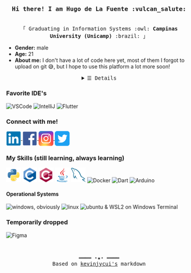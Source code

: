 <h3 align="center"><samp>Hi there! I am <b>Hugo de La Fuente</b> :vulcan_salute:</samp></h3>
<p align="center"><br>
  <samp>
    「 Graduating in Information Systems :owl: <b>Campinas University (Unicamp)</b> :brazil: 」<br>
  </samp>
</p>

* <b>Gender:</b> male
* <b>Age:</b> 21
* <b>About me:</b> I don't have a lot of code here yet, most of them I forgot to upload on git :sweat_smile:, but I hope to use this platform a lot more soon!

<details align="center">
   <summary> <samp>&#9776; Details</samp></summary>
   <p align="center">
<!--
Para quando eu tiver repositórios de diferentes linguagens:
     <br>
      <a href="https://github.com/kevinjycui?tab=repositories" target="_blank"><img alt="Code" src="https://img.shields.io/badge/-code-000000?style=flat-square&logo=Plex&logoColor=white"></a>
      <a href="https://github.com/kevinjycui?tab=repositories&language=python" target="_blank"><img alt="Python" src="https://img.shields.io/badge/-Python-3572A5?style=flat-square&logo=Python&logoColor=white"></a>
      <a href="https://github.com/kevinjycui?tab=repositories&language=javascript" target="_blank"><img alt="Javascript" src="https://img.shields.io/badge/-Javascript-f1e05a?style=flat-square&logo=Javascript&logoColor=white"></a>
      <a href="https://github.com/kevinjycui?tab=repositories&language=c%2B%2B" target="_blank"><img alt="C++" src="https://img.shields.io/badge/-C%2B%2B-f34b7d?style=flat-square&logo=C%2B%2B&logoColor=white"></a>
      <a href="https://github.com/kevinjycui?tab=repositories&language=go" target="_blank"><img alt="Go" src="https://img.shields.io/badge/-Go-375eab?style=flat-square&logo=Go&logoColor=white"></a>
      <a href="https://github.com/kevinjycui?tab=repositories&language=java" target="_blank"><img alt="Java" src="https://img.shields.io/badge/-Java-b07219?style=flat-square&logo=Java&logoColor=white"></a>
      <a href="https://github.com/kevinjycui?tab=repositories&language=html" target="_blank"><img alt="HTML" src="https://img.shields.io/badge/-HTML-E34F26?style=flat-square&logo=HTML5&logoColor=white"></a>
  <br>
-->    
  <img src="https://github-readme-stats.vercel.app/api?username=Hugo-Fuente&show_icons=true&hide_border=true&hide=issues&title_color=5391FE&icon_color=000000&text_color=555"></img><br>
    Check out my Resumé<br>
     <a href="https://github.com/Hugo-Fuente?tab=followers" target="_blank"><img alt="Updates" src="https://img.shields.io/badge/--000000?style=flat-square&logo=RSS&logoColor=white"></a>
     <a href="https://github.com/kevinjycui" target="_blank"><img alt="Hugo-Fuente" src="https://badges.pufler.dev/visits/Hugo-Fuente/Hugo-Fuente?logo=GitHub&label=visits&color=success&logoColor=white&style=flat-square"/></a>
     <a href="https://github.com/Hugo-Fuente/Hugo-Fuente" target="_blank"><img alt="GiHub hits" src="https://img.shields.io/github/last-commit/Hugo-Fuente/Hugo-Fuente?label=profile%20updated&style=flat-square"></a>
  <p align="center">
    Designed by <a href="https://github.com/anuraghazra">Anurag Hazra</a>
  </p>
  </samp>
  </p>
</details>

### Favorite IDE's
<img src="https://cdn.jsdelivr.net/gh/devicons/devicon/icons/vscode/vscode-original.svg" alt="VSCode" width="40" heigh="30" style="max-width:100%;"></img>
<img src="https://cdn.jsdelivr.net/gh/devicons/devicon/icons/intellij/intellij-original.svg" alt="IntelliJ" width="40" heigh="30" style="max-width:100%;"></img>
<img src="https://cdn.jsdelivr.net/gh/devicons/devicon/icons/flutter/flutter-original.svg" alt="Flutter" width="40" heigh="30" style="max-width:100%;"></img>


### Connect with me!
<a href="https://www.linkedin.com/in/hugo-fuente/" target="_blank">
<img align="center" alt="hugo-linkedin" heigh="30" width="40" src="https://raw.githubusercontent.com/devicons/devicon/master/icons/linkedin/linkedin-original.svg" style=max-width:100%;"> 
</a>
<a href="https://www.facebook.com/hugomesfuente/" target="_blank">
<img align="center" alt="hugo-facebook" heigh="30" width="40" src="https://raw.githubusercontent.com/devicons/devicon/master/icons/facebook/facebook-original.svg" style=max-width:100%;"> 
</a>
<a href="https://www.instagram.com/hugomesfuente/" target="_blank">
<img align="center" alt="hugo-instagram" heigh="30" width="40" src="https://raw.githubusercontent.com/edent/SuperTinyIcons/bed6907f8e4f5cb5bb21299b9070f4d7c51098c0/images/svg/instagram.svg" style=max-width:100%;"> 
</a>
<a href="https://twitter.com/Zamiel_Payne" target="_blank">
<img align="center" alt="hugo-twitter" heigh="30" width="40" src="https://raw.githubusercontent.com/edent/SuperTinyIcons/bed6907f8e4f5cb5bb21299b9070f4d7c51098c0/images/svg/twitter.svg" style=max-width:100%;"> 
</a>

### My Skills (still learning, always learning)
<img src="https://raw.githubusercontent.com/devicons/devicon/master/icons/python/python-original.svg" alt="python" width="40" heigh="30" style="max-width:100%;"></img>
<img src="https://raw.githubusercontent.com/devicons/devicon/master/icons/c/c-original.svg" alt="c" width="40" heigh="30" style="max-width:100%;"></img>
<img src="https://raw.githubusercontent.com/devicons/devicon/master/icons/cplusplus/cplusplus-original.svg" alt="c++" width="40" heigh="30" style="max-width:100%;"></img>
<img src="https://raw.githubusercontent.com/devicons/devicon/master/icons/java/java-original.svg" alt="java" width="40" heigh="30" style="max-width:100%;"></img>
<img src="https://raw.githubusercontent.com/devicons/devicon/master/icons/mysql/mysql-original.svg" alt="mysql" width="40" heigh="30" style="max-width:100%;"></img>
<img src="https://cdn.jsdelivr.net/gh/devicons/devicon/icons/docker/docker-plain.svg" alt="Docker" width="40" heigh="30" style="max-width:100%;"></img>
<img src="https://cdn.jsdelivr.net/gh/devicons/devicon/icons/dart/dart-original.svg" alt="Dart" width="40" heigh="30" style="max-width:100%;"></img>
<img src="https://cdn.jsdelivr.net/gh/devicons/devicon/icons/arduino/arduino-original.svg" alt="Arduino" width="40" heigh="30" style="max-width:100%;"></img>
#### Operational Systems
<img src="https://cdn.jsdelivr.net/gh/devicons/devicon/icons/windows8/windows8-original.svg" alt="windows, obviously" width="40" heigh="30" style="max-width:100%;"></img>
<img src="https://cdn.jsdelivr.net/gh/devicons/devicon/icons/linux/linux-original.svg" alt="linux" width="40" heigh="30" style="max-width:100%;"></img>
<img src="https://cdn.jsdelivr.net/gh/devicons/devicon/icons/ubuntu/ubuntu-plain.svg" alt="ubuntu" width="40" heigh="30" style="max-width:100%;"></img>
& WSL2 on Windows Terminal

### Temporarily dropped
<img src="https://cdn.jsdelivr.net/gh/devicons/devicon/icons/figma/figma-original.svg" alt="Figma" width="40" heigh="30" style="max-width:100%;"></img>

<br>
<samp>
  <p align="center">
    ════ ⋆★⋆ ════<br>
    Based on <a href="https://github.com/kevinjycui/kevinjycui">kevinjycui's</a> markdown
  </p>
</samp>

<!--
**Hugo-Fuente/Hugo-Fuente** is a ✨ _special_ ✨ repository because its `README.md` (this file) appears on your GitHub profile.

Here are some ideas to get you started:

- 🔭 I’m currently working on ...
- 🌱 I’m currently learning ...
- 👯 I’m looking to collaborate on ...
- 🤔 I’m looking for help with ...
- 💬 Ask me about ...
- 📫 How to reach me: ...
- 😄 Pronouns: ...
- ⚡ Fun fact: ...
-->
 
        
        
        
        
        
      
